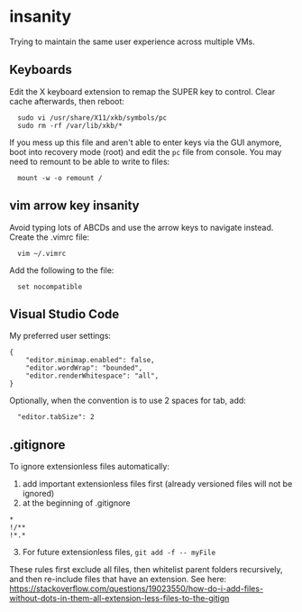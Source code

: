 # insanity
Trying to maintain the same user experience across multiple VMs.

## Keyboards
Edit the X keyboard extension to remap the SUPER key to control. Clear cache afterwards, then reboot:
```
  sudo vi /usr/share/X11/xkb/symbols/pc
  sudo rm -rf /var/lib/xkb/*
```

If you mess up this file and aren't able to enter keys via the GUI anymore, boot into recovery mode (root)  and edit the `pc` file from console. You may need to remount to be able to write to files:

```
  mount -w -o remount /
```

## vim arrow key insanity
Avoid typing lots of ABCDs and use the arrow keys to navigate instead. Create the .vimrc file:
```
  vim ~/.vimrc
```
Add the following to the file:
```
  set nocompatible
```

## Visual Studio Code 
My preferred user settings:
```
{
    "editor.minimap.enabled": false,
    "editor.wordWrap": "bounded",
    "editor.renderWhitespace": "all",
}
```
Optionally, when the convention is to use 2 spaces for tab, add:
```
  "editor.tabSize": 2
```
## .gitignore
To ignore extensionless files automatically:
1. add important extensionless files first (already versioned files will not be ignored)
2. at the beginning of .gitignore
```
*
!/**
!*.*
```
3. For future extensionless files, `git add -f -- myFile`

These rules first exclude all files, then whitelist parent folders recursively, and then re-include files that have an extension. See here: https://stackoverflow.com/questions/19023550/how-do-i-add-files-without-dots-in-them-all-extension-less-files-to-the-gitign
